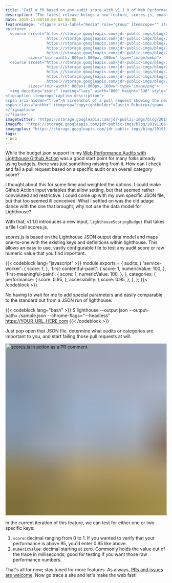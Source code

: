 ```yaml
---
title: "Fail a PR based on any audit score with v1.1.0 of Web Performance Audits with Lighthouse Github Action"
description: "The latest release beings a new feature, scores.js, enabling support for a Lighthouse-based data model for failing PRs based on any audit score or category."
date: 2019-11-06T10:09:03-08:00
featureimage: '<figure aria-label="media" role="group" itemscope="" itemprop="associatedMedia" itemtype="http://schema.org/ImageObject">
<picture>
  <source srcset="https://storage.googleapis.com/jdr-public-imgs/blog/20191106-github-action-scores-640.webp 640w,
                  https://storage.googleapis.com/jdr-public-imgs/blog/20191106-github-action-scores-800.webp 800w,
                  https://storage.googleapis.com/jdr-public-imgs/blog/20191106-github-action-scores-1024.webp 1024w,
                  https://storage.googleapis.com/jdr-public-imgs/blog/20191106-github-action-scores-1280.webp 1280w,
                  https://storage.googleapis.com/jdr-public-imgs/blog/20191106-github-action-scores-1600.webp 1600w"
          sizes="(min-width: 800px) 800px, 100vw" type="image/webp">
  <source srcset="https://storage.googleapis.com/jdr-public-imgs/blog/20191106-github-action-scores-640.png 640w,
                  https://storage.googleapis.com/jdr-public-imgs/blog/20191106-github-action-scores-800.png 800w,
                  https://storage.googleapis.com/jdr-public-imgs/blog/20191106-github-action-scores-1024.png 1024w,
                  https://storage.googleapis.com/jdr-public-imgs/blog/20191106-github-action-scores-1280.png 1280w,
                  https://storage.googleapis.com/jdr-public-imgs/blog/20191106-github-action-scores-1600.png 1600w"
          sizes="(min-width: 800px) 800px, 100vw" type="image/png">
  <img decoding="async" loading="lazy" width="800" height="538" style="background-size: cover; background-image: url(''data:image/svg+xml;charset=utf-8,%3Csvg xmlns=\''http%3A//www.w3.org/2000/svg\'' xmlns%3Axlink=\''http%3A//www.w3.org/1999/xlink\'' viewBox=\''0 0 1280 853\''%3E%3Cfilter id=\''b\'' color-interpolation-filters=\''sRGB\''%3E%3CfeGaussianBlur stdDeviation=\''.5\''%3E%3C/feGaussianBlur%3E%3CfeComponentTransfer%3E%3CfeFuncA type=\''discrete\'' tableValues=\''1 1\''%3E%3C/feFuncA%3E%3C/feComponentTransfer%3E%3C/filter%3E%3Cimage filter=\''url(%23b)\'' x=\''0\'' y=\''0\'' height=\''100%25\'' width=\''100%25\'' xlink%3Ahref=\''data%3Aimage/png;base64,iVBORw0KGgoAAAANSUhEUgAAAAkAAAAGCAIAAACepSOSAAAACXBIWXMAAC4jAAAuIwF4pT92AAAAs0lEQVQI1wGoAFf/AImSoJSer5yjs52ktp2luJuluKOpuJefsoCNowB+kKaOm66grL+krsCnsMGrt8m1u8mzt8OVoLIAhJqzjZ2tnLLLnLHJp7fNmpyjqbPCqLrRjqO7AIeUn5ultaWtt56msaSnroZyY4mBgLq7wY6TmwCRfk2Pf1uzm2WulV+xmV6rmGyQfFm3nWSBcEIAfm46jX1FkH5Djn5AmodGo49MopBLlIRBfG8yj/dfjF5frTUAAAAASUVORK5CYII=\''%3E%3C/image%3E%3C/svg%3E'');" src="https://storage.googleapis.com/jdr-public-imgs/blog/20191106-github-action-scores-800.png" alt="scores.js in action as a PR comment">
<figcaption itemprop="caption description">
<span aria-hidden="true">A screenshot of a pull request showing the new score.js feature.</span>
<span class="author" itemprop="copyrightHolder">Justin Ribeiro</span>
</figcaption>
</figure>'
imagetwitter: "https://storage.googleapis.com/jdr-public-imgs/blog/20191106-github-action-scores-800.png"
imagefb: "https://storage.googleapis.com/jdr-public-imgs/blog/20191106-github-action-scores-800.png"
imagegplus: "https://storage.googleapis.com/jdr-public-imgs/blog/20191106-github-action-scores-800.png"
tags:
- Web
---
```


While the budget.json support in my [Web Performance Audits with Lighthouse Github Action](https://github.com/marketplace/actions/web-performance-audits-with-lighthouse) was a good start point for many folks already using budgets, there was just something missing from it. How can I check and fail a pull request based on a specific audit or an overall category score?

I thought about this for some time and weighted the options. I could make Github Action input variables that allow setting, but that seemed rather convoluted and restrictive. I could come up with my own specific JSON file, but that too seemed ill conceived. What I settled on was the old adage dance with the one that brought; why not use the data model for Lighthouse?

With that, v1.1.0 introduces a new input, `lighthouseScoringBudget` that takes a file I call scores.js.

scores.js is based on the Lighthouse JSON output data model and maps one-to-one with the existing keys and definitions within lighthouse. This allows an easy to use, vastly configurable file to test any audit score or raw numeric value that you find important.

{{< codeblock lang="javascript" >}}
module.exports = {
  audits: {
    'service-worker': {
      score: 1,
    },
    'first-contentful-paint': {
      score: 1,
      numericValue: 100,
    },
    'first-meaningful-paint': {
      score: 1,
      numericValue: 100,
    },
  },
  categories: {
    performance: {
      score: 0.95,
    },
    accessibility: {
      score: 0.95,
    },
  },
};
{{< /codeblock >}}

No having to wait for me to add special parameters and easily comparable to the standard out from a JSON run of lighthouse:

{{< codeblock lang="bash" >}}
$ lighthouse --output json --output-path=./sample.json --chrome-flags="--headless" https://YOUR_URL_HERE.com
{{< /codeblock >}}

Just pop open that JSON file, determine what audits or categories are important to you, and start failing those pull requests at will.

<picture>
  <source srcset="https://storage.googleapis.com/jdr-public-imgs/blog/20191106-github-action-scores-640.webp 640w,
                  https://storage.googleapis.com/jdr-public-imgs/blog/20191106-github-action-scores-800.webp 800w,
                  https://storage.googleapis.com/jdr-public-imgs/blog/20191106-github-action-scores-1024.webp 1024w,
                  https://storage.googleapis.com/jdr-public-imgs/blog/20191106-github-action-scores-1280.webp 1280w,
                  https://storage.googleapis.com/jdr-public-imgs/blog/20191106-github-action-scores-1600.webp 1600w"
          sizes="(min-width: 800px) 800px, 100vw" type="image/webp">
  <source srcset="https://storage.googleapis.com/jdr-public-imgs/blog/20191106-github-action-scores-640.png 640w,
                  https://storage.googleapis.com/jdr-public-imgs/blog/20191106-github-action-scores-800.png 800w,
                  https://storage.googleapis.com/jdr-public-imgs/blog/20191106-github-action-scores-1024.png 1024w,
                  https://storage.googleapis.com/jdr-public-imgs/blog/20191106-github-action-scores-1280.png 1280w,
                  https://storage.googleapis.com/jdr-public-imgs/blog/20191106-github-action-scores-1600.png 1600w"
          sizes="(min-width: 800px) 800px, 100vw" type="image/png">
  <img decoding="async" loading="lazy" width="800" height="538" style="background-size: cover;
          background-image: url('data:image/svg+xml;charset=utf-8,%3Csvg xmlns=\'http%3A//www.w3.org/2000/svg\' xmlns%3Axlink=\'http%3A//www.w3.org/1999/xlink\' viewBox=\'0 0 1280 853\'%3E%3Cfilter id=\'b\' color-interpolation-filters=\'sRGB\'%3E%3CfeGaussianBlur stdDeviation=\'.5\'%3E%3C/feGaussianBlur%3E%3CfeComponentTransfer%3E%3CfeFuncA type=\'discrete\' tableValues=\'1 1\'%3E%3C/feFuncA%3E%3C/feComponentTransfer%3E%3C/filter%3E%3Cimage filter=\'url(%23b)\' x=\'0\' y=\'0\' height=\'100%25\' width=\'100%25\' xlink%3Ahref=\'data%3Aimage/png;base64,iVBORw0KGgoAAAANSUhEUgAAAAkAAAAGCAIAAACepSOSAAAACXBIWXMAAC4jAAAuIwF4pT92AAAAs0lEQVQI1wGoAFf/AImSoJSer5yjs52ktp2luJuluKOpuJefsoCNowB+kKaOm66grL+krsCnsMGrt8m1u8mzt8OVoLIAhJqzjZ2tnLLLnLHJp7fNmpyjqbPCqLrRjqO7AIeUn5ultaWtt56msaSnroZyY4mBgLq7wY6TmwCRfk2Pf1uzm2WulV+xmV6rmGyQfFm3nWSBcEIAfm46jX1FkH5Djn5AmodGo49MopBLlIRBfG8yj/dfjF5frTUAAAAASUVORK5CYII=\'%3E%3C/image%3E%3C/svg%3E');" src="https://storage.googleapis.com/jdr-public-imgs/blog/20191106-github-action-scores-800.png" alt="scores.js in action as a PR comment">
</picture>

In the current iteration of this feature, we can test for either one or two specific keys:

1. `score`: decimal ranging from 0 to 1. If you wanted to verify that your performance is above 95, you'd enter 0.95 like above.
2. `numericValue`: decimal starting at zero. Commonly holds the value out of the trace in milliseconds, good for testing if you want those raw performance numbers.

That's all for now; stay tuned for more features. As always, [PRs and issues are welcome](https://github.com/justinribeiro/lighthouse-action). Now go trace a site and let's make the web fast!
